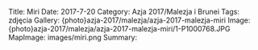 Title: Miri
Date: 2017-7-20
Category: Azja 2017/Malezja i Brunei
Tags: zdjęcia
Gallery: {photo}azja-2017/malezja/azja-2017-malezja-miri
Image: {photo}azja-2017/malezja/azja-2017-malezja-miri/1-P1000768.JPG
MapImage: images/miri.png
Summary:
